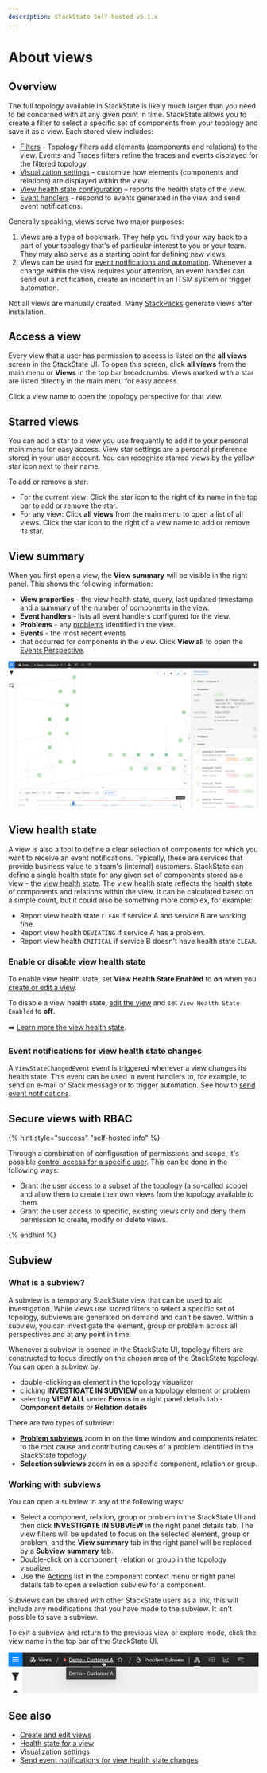 ```yaml
---
description: StackState Self-hosted v5.1.x 
---
```


# About views

## Overview

The full topology available in StackState is likely much larger than you need to be concerned with at any given point in time. StackState allows you to create a filter to select a specific set of components from your topology and save it as a view. Each stored view includes:

* [Filters](../filters.md) - Topology filters add elements \(components and relations\) to the view. Events and Traces filters refine the traces and events displayed for the filtered topology.
* [Visualization settings](visualization_settings.md) – customize how elements \(components and relations\) are displayed within the view.
* [View health state configuration](about_views.md#view-health-state) – reports the health state of the view.
* [Event handlers](/use/events/event-notifications.md) - respond to events generated in the view and send event notifications.

Generally speaking, views serve two major purposes:

1. Views are a type of bookmark. They help you find your way back to a part of your topology that's of particular interest to you or your team. They may also serve as a starting point for defining new views.
2. Views can be used for [event notifications and automation](/use/events/manage-event-handlers.md). Whenever a change within the view requires your attention, an event handler can send out a notification, create an incident in an ITSM system or trigger automation.

Not all views are manually created. Many [StackPacks](../../../stackpacks/about-stackpacks.md) generate views after installation.

## Access a view

Every view that a user has permission to access is listed on the **all views** screen in the StackState UI. To open this screen, click **all views** from the main menu or **Views** in the top bar breadcrumbs. Views marked with a star are listed directly in the main menu for easy access.

Click a view name to open the topology perspective for that view.

## Starred views

You can add a star to a view you use frequently to add it to your personal main menu for easy access. View star settings are a personal preference stored in your user account. You can recognize starred views by the yellow star icon next to their name.

To add or remove a star:

* For the current view: Click the star icon to the right of its name in the top bar to add or remove the star.
* For any view: Click **all views** from the main menu to open a list of all views. Click the star icon to the right of a view name to add or remove its star.

## View summary

When you first open a view, the **View summary** will be visible in the right panel. This shows the following information:

* **View properties** - the view health state, query, last updated timestamp and a summary of the number of components in the view.
* **Event handlers** - lists all event handlers configured for the view.
* **Problems** - any [problems](../../problem-analysis/about-problems.md) identified in the view.
* **Events** - the most recent events 
* that occurred for components in the view. Click **View all** to open the [Events Perspective](../perspectives/events_perspective.md).

![View summary tab](/.gitbook/assets/v51_view_summary.png)

## View health state

A view is also a tool to define a clear selection of components for which you want to receive an event notifications. Typically, these are services that provide business value to a team's \(internal\) customers. StackState can define a single health state for any given set of components stored as a view - the [view health state](../../concepts/health-state.md#view-health-state). The view health state reflects the health state of components and relations within the view. It can be calculated based on a simple count, but it could also be something more complex, for example:

* Report view health state `CLEAR` if service A and service B are working fine.
* Report view health `DEVIATING` if service A has a problem.
* Report view health `CRITICAL` if service B doesn't have health state `CLEAR`.

### Enable or disable view health state

To enable view health state, set **View Health State Enabled** to **on** when you [create or edit a view](create_edit_views.md). 

To disable a view health state, [edit the view](/use/stackstate-ui/views/create_edit_views.md) and set `View Health State Enabled` to **off**.

➡️ [Learn more the view health state](configure-view-health.md).

### Event notifications for view health state changes

A `ViewStateChangedEvent` event is triggered whenever a view changes its health state. This event can be used in event handlers to, for example, to send an e-mail or Slack message or to trigger automation. See how to [send event notifications](/use/events/manage-event-handlers.md).

## Secure views with RBAC

{% hint style="success" "self-hosted info" %}

Through a combination of configuration of permissions and scope, it's possible [control access for a specific user](../../../configure/security/rbac/role_based_access_control.md). This can be done in the following ways:

* Grant the user access to a subset of the topology \(a so-called scope\) and allow them to create their own views from the topology available to them.
* Grant the user access to specific, existing views only and deny them permission to create, modify or delete views.

{% endhint %}

## Subview

### What is a subview?

A subview is a temporary StackState view that can be used to aid investigation. While views use stored filters to select a specific set of topology, subviews are generated on demand and can't be saved. Within a subview, you can investigate the element, group or problem across all perspectives and at any point in time. 


Whenever a subview is opened in the StackState UI, topology filters are constructed to focus directly on the chosen area of the StackState topology. You can open a subview by:

* double-clicking an element in the topology visualizer
* clicking **INVESTIGATE IN SUBVIEW** on a topology element or problem
* selecting **VIEW ALL** under **Events** in a right panel details tab - **Component details** or **Relation details**

There are two types of subview:

* **[Problem subviews](/use/problem-analysis/problem_investigation.md#problem-subview)** zoom in on the time window and components related to the root cause and contributing causes of a problem identified in the StackState topology. 
* **Selection subviews** zoom in on a specific component, relation or group.

### Working with subviews

You can open a subview in any of the following ways:

* Select a component, relation, group or problem in the StackState UI and then click **INVESTIGATE IN SUBVIEW** in the right panel details tab. The view filters will be updated to focus on the selected element, group or problem, and the **View summary** tab in the right panel will be replaced by a **Subview summary** tab.
* Double-click on a component, relation or group in the topology visualizer.
* Use the [Actions](/use/stackstate-ui/perspectives/topology-perspective.md#actions) list in the component context menu or right panel details tab to open a selection subview for a component.

Subviews can be shared with other StackState users as a link, this will include any modifications that you have made to the subview. It isn't possible to save a subview.

To exit a subview and return to the previous view or explore mode, click the view name in the top bar of the StackState UI.

![Breadcrumbs with view name](/.gitbook/assets/v51_problem_subview_breadcrumb.png)

## See also

* [Create and edit views](create_edit_views.md)
* [Health state for a view](../../concepts/health-state.md#view-health-state)  
* [Visualization settings](visualization_settings.md)
* [Send event notifications for view health state changes](/use/events/manage-event-handlers.md)
